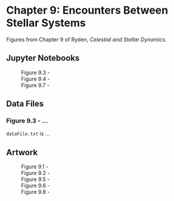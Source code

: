 # Chapter 9: Encounters Between Stellar Systems

Figures from Chapter 9 of Ryden, *Celestial and Stellar Dynamics*.

## Jupyter Notebooks

<dl>
    <dd>Figure 9.3 - 
    <dd>Figure 9.4 - 
    <dd>Figure 9.7 - 
</dl>

## Data Files

### Figure 9.3 - ...

`dataFile.txt` is ...

## Artwork

<dl>
    <dd>Figure 9.1 - 
    <dd>Figure 9.2 - 
    <dd>Figure 9.5 - 
    <dd>Figure 9.6 - 
    <dd>Figure 9.8 - 
</dl>

